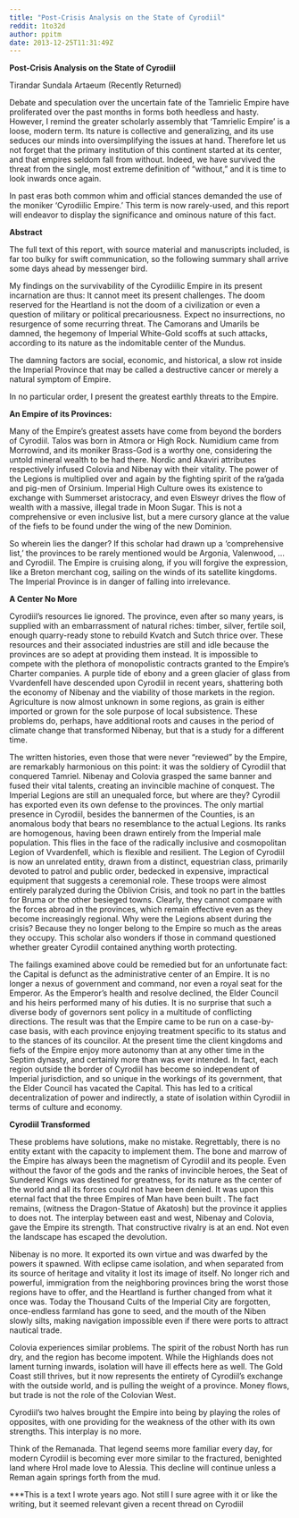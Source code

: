 ```yaml
---
title: "Post-Crisis Analysis on the State of Cyrodiil"
reddit: 1to32d
author: ppitm
date: 2013-12-25T11:31:49Z
---
```


**Post-Crisis Analysis on the State of Cyrodiil**


Tirandar Sundala
Artaeum (Recently Returned)

Debate and speculation over the uncertain fate of the Tamrielic Empire have proliferated over the past months in forms both heedless and hasty. However, I remind the greater scholarly assembly that ‘Tamrielic Empire’ is a loose, modern term. Its nature is collective and generalizing, and its use seduces our minds into oversimplifying the issues at hand. Therefore let us not forget that the primary institution of this continent started at its center, and that empires seldom fall from without. Indeed, we have survived the threat from the single, most extreme definition of “without,” and it is time to look inwards once again. 

In past eras both common whim and official stances demanded the use of the moniker ‘Cyrodiilic Empire.’ This term is now rarely-used, and this report will endeavor to display the significance and ominous nature of this fact. 

**Abstract**

The full text of this report, with source material and manuscripts included, is far too bulky for swift communication, so the following summary shall arrive some days ahead by messenger bird.

My findings on the survivability of the Cyrodiilic Empire in its present incarnation are thus: It cannot meet its present challenges. The doom reserved for the Heartland is not the doom of a civilization or even a question of military or political precariousness. Expect no insurrections, no resurgence of some recurring threat. The Camorans and Umarils be damned, the hegemony of Imperial White-Gold scoffs at such attacks, according to its nature as the indomitable center of the Mundus.

The damning factors are social, economic, and historical, a slow rot inside the Imperial Province that may be called a destructive cancer or merely a natural symptom of Empire. 

In no particular order, I present the greatest earthly threats to the Empire.


**An Empire of its Provinces:**

Many of the Empire’s greatest assets have come from beyond the borders of Cyrodiil. Talos was born in Atmora or High Rock. Numidium came from Morrowind, and its moniker Brass-God is a worthy one, considering the untold mineral wealth to be had there. Nordic and Akaviri attributes respectively infused Colovia and Nibenay with their vitality. The power of the Legions is multiplied over and again by the fighting spirit of the ra’gada and pig-men of Orsinium. Imperial High Culture owes its existence to exchange with Summerset aristocracy, and even Elsweyr drives the flow of wealth with a massive, illegal trade in Moon Sugar. This is not a comprehensive or even inclusive list, but a mere cursory glance at the value of the fiefs to be found under the wing of the new Dominion. 

So wherein lies the danger? If this scholar had drawn up a ‘comprehensive list,’ the provinces to be rarely mentioned would be Argonia, Valenwood, …and Cyrodiil. The Empire is cruising along, if you will forgive the expression, like a Breton merchant cog, sailing on the winds of its satellite kingdoms. The Imperial Province is in danger of falling into irrelevance.

**A Center No More**

Cyrodiil’s resources lie ignored. The province, even after so many years, is supplied with an embarrassment of natural riches: timber, silver, fertile soil, enough quarry-ready stone to rebuild Kvatch and Sutch thrice over. These resources and their associated industries are still and idle because the provinces are so adept at providing them instead. It is impossible to compete with the plethora of monopolistic contracts granted to the Empire’s Charter companies. A purple tide of ebony and a green glacier of glass from Vvardenfell have descended upon Cyrodiil in recent years, shattering both the economy of Nibenay and the viability of those markets in the region. Agriculture is now almost unknown in some regions, as grain is either imported or grown for the sole purpose of local subsistence. These problems do, perhaps, have additional roots and causes in the period of climate change that transformed Nibenay, but that is a study for a different time. 

The written histories, even those that were never “reviewed” by the Empire, are remarkably harmonious on this point: it was the soldiery of Cyrodiil that conquered Tamriel. Nibenay and Colovia grasped the same banner and fused their vital talents, creating an invincible machine of conquest. The Imperial Legions are still an unequaled force, but where are they? Cyrodiil has exported even its own defense to the provinces. The only martial presence in Cyrodiil, besides the bannermen of the Counties, is an anomalous body that bears no resemblance to the actual Legions. Its ranks are homogenous, having been drawn entirely from the Imperial male population. This flies in the face of the radically inclusive and cosmopolitan Legion of Vvardenfell, which is flexible and resilient. The Legion of Cyrodiil is now an unrelated entity, drawn from a distinct, equestrian class, primarily devoted to patrol and public order, bedecked in expensive, impractical equipment that suggests a ceremonial role. These troops were almost entirely paralyzed during the Oblivion Crisis, and took no part in the battles for Bruma or the other besieged towns. Clearly, they cannot compare with the forces abroad in the provinces, which remain effective even as they become increasingly regional. Why were the Legions absent during the crisis? Because they no longer belong to the Empire so much as the areas they occupy. This scholar also wonders if those in command questioned whether greater Cyrodiil contained anything worth protecting.

The failings examined above could be remedied but for an unfortunate fact: the Capital is defunct as the administrative center of an Empire. It is no longer a nexus of government and command, nor even a royal seat for the Emperor. As the Emperor’s health and resolve declined, the Elder Council and his heirs performed many of his duties. It is no surprise that such a diverse body of governors sent policy in a multitude of conflicting directions. The result was that the Empire came to be run on a case-by-case basis, with each province enjoying treatment specific to its status and to the stances of its councilor. At the present time the client kingdoms and fiefs of the Empire enjoy more autonomy than at any other time in the Septim dynasty, and certainly more than was ever intended. In fact, each region outside the border of Cyrodiil has become so independent of Imperial jurisdiction, and so unique in the workings of its government, that the Elder Council has vacated the Capital. This has led to a critical decentralization of power and indirectly, a state of isolation within Cyrodiil in terms of culture and economy.

**Cyrodiil Transformed**

These problems have solutions, make no mistake. Regrettably, there is no entity extant with the capacity to implement them. The bone and marrow of the Empire has always been the magnetism of Cyrodiil and its people. Even without the favor of the gods and the ranks of invincible heroes, the Seat of Sundered Kings was destined for greatness, for its nature as the center of the world and all its forces could not have been denied. It was upon this eternal fact that the three Empires of Man have been built . The fact remains, (witness the Dragon-Statue of Akatosh) but the province it applies to does not. The interplay between east and west, Nibenay and Colovia, gave the Empire its strength. That constructive rivalry is at an end. Not even the landscape has escaped the devolution. 

Nibenay is no more. It exported its own virtue and was dwarfed by the powers it spawned. With eclipse came isolation, and when separated from its source of heritage and vitality it lost its image of itself. No longer rich and powerful, immigration from the neighboring provinces bring the worst those regions have to offer, and the Heartland is further changed from what it once was. Today the Thousand Cults of the Imperial City are forgotten, once-endless farmland has gone to seed, and the mouth of the Niben slowly silts, making navigation impossible even if there were ports to attract nautical trade. 

Colovia experiences similar problems. The spirit of the robust North has run dry, and the region has become impotent. While the Highlands does not lament turning inwards, isolation will have ill effects here as well. The Gold Coast still thrives, but it now represents the entirety of Cyrodiil’s exchange with the outside world, and is pulling the weight of a province. Money flows, but trade is not the role of the Colovian West. 

Cyrodiil’s two halves brought the Empire into being by playing the roles of opposites, with one providing for the weakness of the other with its own strengths. This interplay is no more.   

Think of the Remanada. That legend seems more familiar every day, for modern Cyrodiil is becoming ever more similar to the fractured, benighted land where Hrol made love to Alessia. This decline will continue unless a Reman again springs forth from the mud.



***This is a text I wrote years ago. Not still I sure agree with it or like the writing, but it seemed relevant given a recent thread on Cyrodiil

